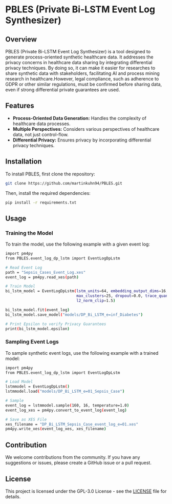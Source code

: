 # PBLES (Private Bi-LSTM Event Log Synthesizer)

## Overview

PBLES (Private Bi-LSTM Event Log Synthesizer) is a tool designed to generate process-oriented synthetic healthcare data.
It addresses the privacy concerns in healthcare data sharing by integrating differential privacy techniques. 
By doing so, it can make it easier for researches to share synthetic data with stakeholders, 
facilitating AI and process mining research in healthcare.However, legal compliance, such as adherence to GDPR or 
other similar regulations, must be confirmed before sharing data, even if strong differential private guarantees are used.

## Features

- **Process-Oriented Data Generation:** Handles the complexity of healthcare data processes.
- **Multiple Perspectives:** Considers various perspectives of healthcare data, not just control-flow.
- **Differential Privacy:** Ensures privacy by incorporating differential privacy techniques.

## Installation

To install PBLES, first clone the repository:

```bash
git clone https://github.com/martinkuhn94/PBLES.git
```

Then, install the required dependencies:

```bash
pip install -r requirements.txt
```

## Usage

### Training the Model 
To train the model, use the following example with a given event log:

```bash
import pm4py
from PBLES.event_log_dp_lstm import EventLogDpLstm

# Read Event Log
path = "Sepsis_Cases_Event_Log.xes"
event_log = pm4py.read_xes(path)

# Train Model
bi_lstm_model = EventLogDpLstm(lstm_units=64, embedding_output_dims=16, epochs=3, batch_size=16,
                               max_clusters=25, dropout=0.0, trace_quantile=0.5, noise_multiplier=1.1,
                               l2_norm_clip=1.5)

bi_lstm_model.fit(event_log)
bi_lstm_model.save_model("models/DP_Bi_LSTM_e=inf_Diabetes")

# Print Epsilon to verify Privacy Guarantees
print(bi_lstm_model.epsilon)
```

### Sampling Event Logs 
To sample synthetic event logs, use the following example with a trained model:

```bash
import pm4py
from PBLES.event_log_dp_lstm import EventLogDpLstm

# Load Model
lstmmodel = EventLogDpLstm()
lstmmodel.load("models/DP_Bi_LSTM_e=01_Sepsis_Case")

# Sample
event_log = lstmmodel.sample(160, 16, temperature=1.0)
event_log_xes = pm4py.convert_to_event_log(event_log)

# Save as XES File
xes_filename = "DP_Bi_LSTM_Sepsis_Case_event_log_e=01.xes"
pm4py.write_xes(event_log_xes, xes_filename)
```

## Contribution

We welcome contributions from the community. If you have any suggestions or issues, please create a GitHub issue or a pull request. 


## License
This project is licensed under the GPL-3.0 License - see the [LICENSE](LICENSE) file for details.


